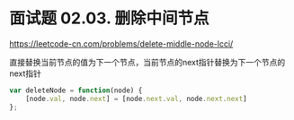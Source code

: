# 面试题 02.03. 删除中间节点

<https://leetcode-cn.com/problems/delete-middle-node-lcci/>



直接替换当前节点的值为下一个节点，当前节点的next指针替换为下一个节点的next指针

```js
var deleteNode = function(node) {
    [node.val, node.next] = [node.next.val, node.next.next]
};
```